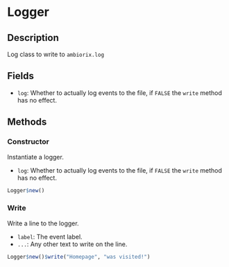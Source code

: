 # Logger

## Description

Log class to write to `ambiorix.log`

## Fields

- `log`: Whether to actually log events to the file, if `FALSE` the `write` method has no effect.

## Methods

### Constructor

Instantiate a logger.

- `log`: Whether to actually log events to the file, if `FALSE` the `write` method has no effect.

```r
Logger$new()
```

### Write

Write a line to the logger.

- `label`: The event label.
- `...`:  Any other text to write on the line.

```r
Logger$new()$write("Homepage", "was visited!")
```

